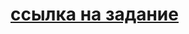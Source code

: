 #  [ссылка на задание](https://github.com/netology-code/py-homeworks-advanced/tree/master/6.Web-scrapping)